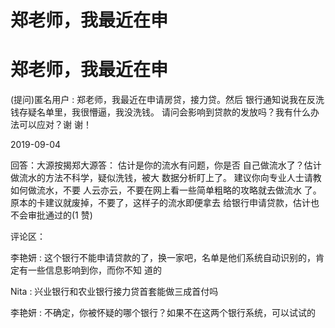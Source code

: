 # 郑老师，我最近在申

# 郑老师，我最近在申

(提问)匿名用户 : 郑老师，我最近在申请房贷，接力贷。然后 银行通知说我在反洗钱存疑名单里，我很懵逼，我没洗钱。 请问会影响到贷款的发放吗？我有什么办法可以应对？谢 谢！

2019-09-04

回答：大源按揭郑大源答： 估计是你的流水有问题，你是否 自己做流水了？估计做流水的方法不科学，疑似洗钱，被大 数据分析盯上了。 建议你向专业人士请教如何做流水，不要 人云亦云，不要在网上看一些简单粗略的攻略就去做流水 了。 原本的卡建议就废掉，不要了，这样子的流水即便拿去 给银行申请贷款，估计也不会审批通过的(1 赞)

评论区：

李艳妍 : 这个银行不能申请贷款的了，换一家吧，名单是他们系统自动识别的，肯定有一些信息影响到你，而你不知 道的

Nita : 兴业银行和农业银行接力贷首套能做三成首付吗

李艳妍 : 不确定，你被怀疑的哪个银行？如果不在这两个银行系统，可以试试的
